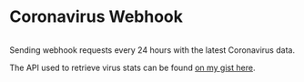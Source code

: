 # Coronavirus Webhook 

![]()

Sending webhook requests every 24 hours with the latest Coronavirus data.

The API used to retrieve virus stats can be found [on my gist here](https://gist.github.com/iggy617/985265f7ddc4800f919971b7902936dd).
